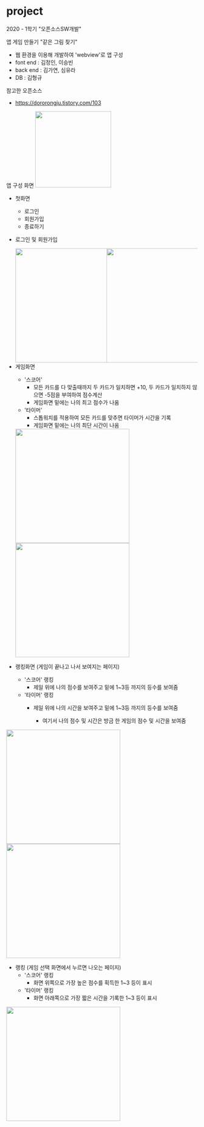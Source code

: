 # project
2020 - 1학기 "오픈소스SW개발"

앱 게임 만들기 "같은 그림 찾기"
- 웹 환경을 이용해 개발하여 'webview'로 앱 구성
- font end : 김정인, 이승빈
- back end : 김가연, 심유라
- DB : 김형규

참고한 오픈소스
- https://dororongju.tistory.com/103

앱 구성 화면
<img src="https://user-images.githubusercontent.com/45381907/104876623-69841980-599b-11eb-99ca-76d2d0a2f95d.PNG" width = "200">
- 첫화면
  - 로그인
  - 회원가입
  - 종료하기
  
- 로그인 및 회원가입
  <div style="float:left; width:50%">
    <img src = "https://user-images.githubusercontent.com/45381907/104876608-6557fc00-599b-11eb-8da9-e60f395d88ba.jpg" width="300">
  </div>
  <div style ="float:left; width:50%">
    <img src ="https://user-images.githubusercontent.com/45381907/104876612-66892900-599b-11eb-8c6a-0789cabaaf67.jpg" width="300">
  </div>
  
- 게임화면
  - '스코어'
    - 모든 카드를 다 맞출때까지 두 카드가 일치하면 +10, 두 카드가 일치하지 않으면 -5점을 부여하여 점수계산
    - 게임화면 밑에는 나의 최고 점수가 나옴
  - '타이머'
    - 스톱워치를 적용하여 모든 카드를 맞추면 타이머가 시간을 기록
    - 게임화면 밑에는 나의 최단 시간이 나옴
  <img src = "https://user-images.githubusercontent.com/45381907/104876622-68eb8300-599b-11eb-99c0-12d165261c84.jpg" width="300">
  <img src = "https://user-images.githubusercontent.com/45381907/104876620-68eb8300-599b-11eb-8cd7-1da7d2a78330.jpg" width="300">
  
  
- 랭킹화면 (게임이 끝나고 나서 보여지는 페이지)
  - '스코어' 랭킹
    - 제일 위에 나의 점수를 보여주고 밑에 1~3등 까지의 등수를 보여줌
  - '타이머' 랭킹
    - 제일 위에 나의 시간을 보여주고 밑에 1~3등 까지의 등수를 보여줌
    
      - 여기서 나의 점수 및 시간은 방금 한 게임의 점수 및 시간을 보여줌
      
<img src = "https://user-images.githubusercontent.com/45381907/104876614-6721bf80-599b-11eb-9a6e-efa324716c22.jpg" width="300">
<img src ="https://user-images.githubusercontent.com/45381907/104876616-6721bf80-599b-11eb-8d14-c4034c6cf907.jp" width="300">

- 랭킹 (게임 선택 화면에서 누르면 나오는 페이지)
  - '스코어' 랭킹
    - 화면 위쪽으로 가장 높은 점수를 획득한 1~3 등이 표시
  - '타이머' 랭킹
    - 화면 아래쪽으로 가장 짧은 시간을 기록한 1~3 등이 표시
<img src ="https://user-images.githubusercontent.com/45381907/104876618-6852ec80-599b-11eb-9414-f74ca4c35768.jpg" width="300">  
